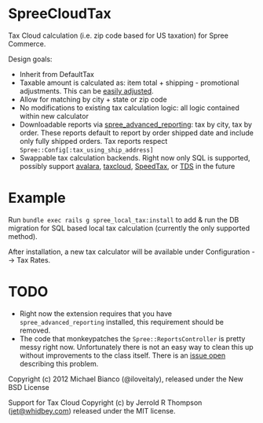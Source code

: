 SpreeCloudTax
=============

Tax Cloud calculation (i.e. zip code based for US taxation) for Spree Commerce.

Design goals:  

* Inherit from DefaultTax
* Taxable amount is calculated as: item total + shipping - promotional adjustments.
  This can be [easily adjusted](https://github.com/iloveitaly/spree_local_tax/blob/master/app/models/spree/calculator/local_tax.rb#L33).
* Allow for matching by city + state or zip code
* No modifications to existing tax calculation logic: all logic contained within new calculator
* Downloadable reports via [spree_advanced_reporting](http://github.com/iloveitaly/spree_advanced_reporting): tax by city, tax by order. These reports default to report by order shipped date and include only fully shipped orders. Tax reports respect `Spree::Config[:tax_using_ship_address]`
* Swappable tax calculation backends. Right now only SQL is supported,
  possibly support [avalara](http://www.avalara.com/products/sdk), [taxcloud](https://taxcloud.net/default.aspx), [SpeedTax](http://www.speedtax.com/), or [TDS](http://www.taxdatasystems.com) in the future

Example
=======

Run `bundle exec rails g spree_local_tax:install` to add & run the DB migration for SQL based local tax calculation (currently the only supported method).  

After installation, a new tax calculator will be available under Configuration --> Tax Rates.  

TODO
====

* Right now the extension requires that you have `spree_advanced_reporting` installed, this requirement should be removed.
* The code that monkeypatches the `Spree::ReportsController` is pretty messy right now. Unfortunately there is not an easy way to clean this up without improvements to the class itself. There is an [issue open](https://github.com/spree/spree/issues/1863) describing this problem.


Copyright (c) 2012 Michael Bianco (@iloveitaly), released under the New BSD License

Support for Tax Cloud Copyright (c) by Jerrold R Thompson (jet@whidbey.com) released under the MIT license.

